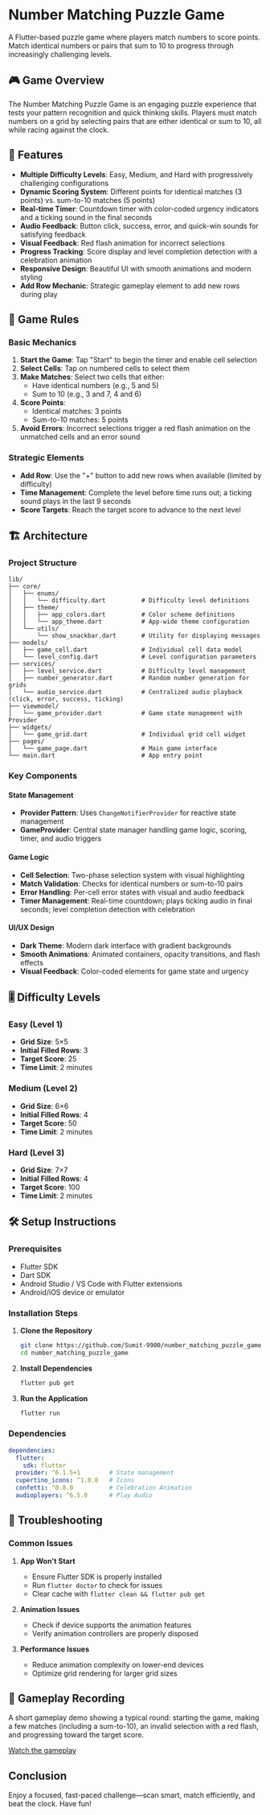 # Number Matching Puzzle Game

A Flutter-based puzzle game where players match numbers to score points. Match identical numbers or pairs that sum to 10 to progress through increasingly challenging levels.

## 🎮 Game Overview

The Number Matching Puzzle Game is an engaging puzzle experience that tests your pattern recognition and quick thinking skills. Players must match numbers on a grid by selecting pairs that are either identical or sum to 10, all while racing against the clock.

## 🚀 Features

- **Multiple Difficulty Levels**: Easy, Medium, and Hard with progressively challenging configurations
- **Dynamic Scoring System**: Different points for identical matches (3 points) vs. sum-to-10 matches (5 points)
- **Real-time Timer**: Countdown timer with color-coded urgency indicators and a ticking sound in the final seconds
- **Audio Feedback**: Button click, success, error, and quick-win sounds for satisfying feedback
- **Visual Feedback**: Red flash animation for incorrect selections
- **Progress Tracking**: Score display and level completion detection with a celebration animation
- **Responsive Design**: Beautiful UI with smooth animations and modern styling
- **Add Row Mechanic**: Strategic gameplay element to add new rows during play

## 🎯 Game Rules

### Basic Mechanics
1. **Start the Game**: Tap "Start" to begin the timer and enable cell selection
2. **Select Cells**: Tap on numbered cells to select them
3. **Make Matches**: Select two cells that either:
   - Have identical numbers (e.g., 5 and 5)
   - Sum to 10 (e.g., 3 and 7, 4 and 6)
4. **Score Points**: 
   - Identical matches: 3 points
   - Sum-to-10 matches: 5 points
5. **Avoid Errors**: Incorrect selections trigger a red flash animation on the unmatched cells and an error sound

### Strategic Elements
- **Add Row**: Use the "+" button to add new rows when available (limited by difficulty)
- **Time Management**: Complete the level before time runs out; a ticking sound plays in the last 9 seconds
- **Score Targets**: Reach the target score to advance to the next level

## 🏗️ Architecture

### Project Structure
```
lib/
├── core/
│   ├── enums/
│   │   └── difficulty.dart          # Difficulty level definitions
│   ├── theme/
│   │   ├── app_colors.dart          # Color scheme definitions
│   │   └── app_theme.dart           # App-wide theme configuration
│   └── utils/
│       └── show_snackbar.dart       # Utility for displaying messages
├── models/
│   ├── game_cell.dart               # Individual cell data model
│   └── level_config.dart            # Level configuration parameters
├── services/
│   ├── level_service.dart           # Difficulty level management
│   ├── number_generator.dart        # Random number generation for grids
│   └── audio_service.dart           # Centralized audio playback (click, error, success, ticking)
├── viewmodel/
│   └── game_provider.dart           # Game state management with Provider
├── widgets/
│   └── game_grid.dart               # Individual grid cell widget
├── pages/
│   └── game_page.dart               # Main game interface
└── main.dart                        # App entry point
```

### Key Components

#### State Management
- **Provider Pattern**: Uses `ChangeNotifierProvider` for reactive state management
- **GameProvider**: Central state manager handling game logic, scoring, timer, and audio triggers

#### Game Logic
- **Cell Selection**: Two-phase selection system with visual highlighting
- **Match Validation**: Checks for identical numbers or sum-to-10 pairs
- **Error Handling**: Per-cell error states with visual and audio feedback
- **Timer Management**: Real-time countdown; plays ticking audio in final seconds; level completion detection with celebration

#### UI/UX Design
- **Dark Theme**: Modern dark interface with gradient backgrounds
- **Smooth Animations**: Animated containers, opacity transitions, and flash effects
- **Visual Feedback**: Color-coded elements for game state and urgency

## 🎚️ Difficulty Levels

### Easy (Level 1)
- **Grid Size**: 5×5
- **Initial Filled Rows**: 3
- **Target Score**: 25
- **Time Limit**: 2 minutes

### Medium (Level 2)
- **Grid Size**: 6×6
- **Initial Filled Rows**: 4
- **Target Score**: 50
- **Time Limit**: 2 minutes

### Hard (Level 3)
- **Grid Size**: 7×7
- **Initial Filled Rows**: 4
- **Target Score**: 100
- **Time Limit**: 2 minutes

## 🛠️ Setup Instructions

### Prerequisites
- Flutter SDK
- Dart SDK
- Android Studio / VS Code with Flutter extensions
- Android/iOS device or emulator

### Installation Steps

1. **Clone the Repository**
   ```bash
   git clone https://github.com/Sumit-9900/number_matching_puzzle_game
   cd number_matching_puzzle_game
   ```

2. **Install Dependencies**
   ```bash
   flutter pub get
   ```

3. **Run the Application**
   ```bash
   flutter run
   ```

### Dependencies

```yaml
dependencies:
  flutter:
    sdk: flutter
  provider: ^6.1.5+1        # State management
  cupertino_icons: ^1.0.8   # Icons
  confetti: ^0.8.0          # Celebration Animation
  audioplayers: ^6.5.0      # Play Audio
```

## 🐛 Troubleshooting

### Common Issues

1. **App Won't Start**
   - Ensure Flutter SDK is properly installed
   - Run `flutter doctor` to check for issues
   - Clear cache with `flutter clean && flutter pub get`

2. **Animation Issues**
   - Check if device supports the animation features
   - Verify animation controllers are properly disposed

3. **Performance Issues**
   - Reduce animation complexity on lower-end devices
   - Optimize grid rendering for larger grid sizes

## 🎥 Gameplay Recording
A short gameplay demo showing a typical round: starting the game, making a few matches (including a sum-to-10), an invalid selection with a red flash, and progressing toward the target score.

[Watch the gameplay](https://www.loom.com/share/285971fcf1114330a9fc71119cfb7da5)

## Conclusion

Enjoy a focused, fast-paced challenge—scan smart, match efficiently, and beat the clock. Have fun!
